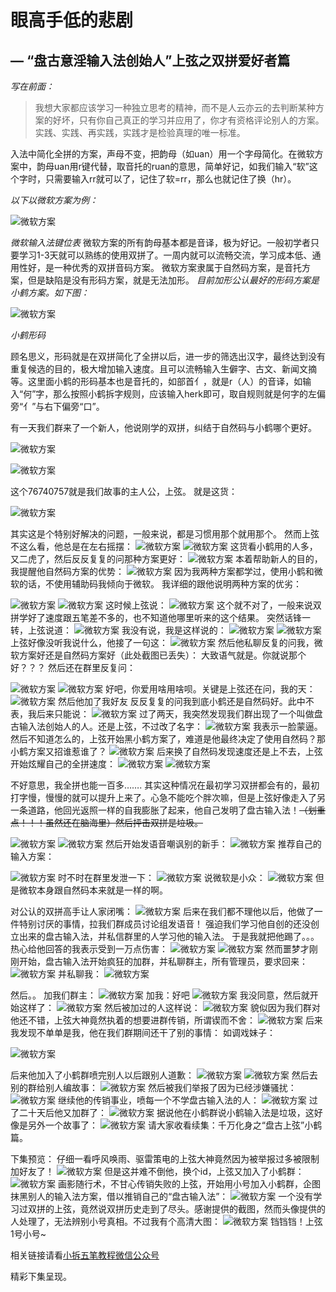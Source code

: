 # 眼高手低的悲剧

## — “盘古意淫输入法创始人”上弦之双拼爱好者篇
*写在前面：*

> 我想大家都应该学习一种独立思考的精神，而不是人云亦云的去判断某种方案的好坏，只有你自己真正的学习并应用了，你才有资格评论别人的方案。
实践、实践、再实践，实践才是检验真理的唯一标准。

入法中简化全拼的方案，声母不变，把韵母（如uan）用一个字母简化。在微软方案中，韵母uan用r键代替，取音托的ruan的意思，简单好记，如我们输入“软”这个字时，只需要输入rr就可以了，记住了软=rr，那么也就记住了换（hr）。

*以下以微软方案为例：*

![微软方案](/img/asd.png)
 
*微软输入法键位表*
微软方案的所有韵母基本都是音译，极为好记。一般初学者只要学习1-3天就可以熟练的使用双拼了。一周内就可以流畅交流，学习成本低、通用性好，是一种优秀的双拼音码方案。
微软方案隶属于自然码方案，是音托方案，但是缺陷是没有形码方案，就是无法加形。
*目前加形公认最好的形码方案是小鹤方案。如下图：*

 ![微软方案](/img/asf.png)
 
*小鹤形码*

顾名思义，形码就是在双拼简化了全拼以后，进一步的筛选出汉字，最终达到没有重复候选的目的，极大增加输入速度。且可以流畅输入生僻字、古文、新闻文摘等。这里面小鹤的形码基本也是音托的，如部首亻，就是r（人）的音译，如输入“何”字，那么按照小鹤拆字规则，应该输入herk即可，取自规则就是何字的左偏旁“亻”与右下偏旁“口”。

有一天我们群来了一个新人，他说刚学的双拼，纠结于自然码与小鹤哪个更好。

 ![微软方案](/img/asg.png)
 
 ![微软方案](/img/ash.png)
 
这个76740757就是我们故事的主人公，上弦。
就是这货：

![微软方案](/img/asj.png)

其实这是个特别好解决的问题，一般来说，都是习惯用那个就用那个。
然而上弦不这么看，他总是在左右摇摆：
  ![微软方案](/img/ask.png)
  ![微软方案](/img/asl.png)
这货看小鹤用的人多，又二虎了，然后反反复复的问那种方案更好：
 ![微软方案](/img/asq.png)
本着帮助新人的目的，我提醒他自然码方案的优势：
 ![微软方案](/img/asw.png)
因为我两种方案都学过，使用小鹤和微软的话，不使用辅助码我倾向于微软。
我详细的跟他说明两种方案的优劣：
 
 ![微软方案](/img/ase.png)
 ![微软方案](/img/asr.png)
这时候上弦说：
 ![微软方案](/img/ast.png)
这个就不对了，一般来说双拼学好了速度跟五笔差不多的，也不知道他哪里听来的这个结果。
突然话锋一转，上弦说道：
 ![微软方案](/img/asy.png)
我没有说，我是这样说的：
 ![微软方案](/img/asu.png)
 ![微软方案](/img/asi.png)
上弦好像没听我说什么，他接了一句这：
 ![微软方案](/img/aso.png)
然后他私聊反复的问我，微软方案好还是自然码方案好（此处截图已丢失）：
大致语气就是。你就说那个好？？？
然后还在群里反复问：
 
 ![微软方案](/img/asp.png)
 ![微软方案](/img/asa.png)
好吧，你爱用啥用啥呗。关键是上弦还在问，我的天：
 ![微软方案](/img/ass.png)
然后他加了我好友 反反复复的问我到底小鹤还是自然码好。此中不表，我后来只能说：
 ![微软方案](/img/asz.png)
过了两天，我突然发现我们群出现了一个叫做盘古输入法创始人的人。还是上弦，不过改了名字：
 ![微软方案](/img/asx.png)
 我表示一脸蒙逼。
然后不知道怎么的，上弦开始黑小鹤方案了，难道是他最终决定了使用自然码？那小鹤方案又招谁惹谁了？
 ![微软方案](/img/asc.png)
后来换了自然码发现速度还是上不去，上弦开始炫耀自己的全拼速度：
 ![微软方案](/img/asv.png)
 ![微软方案](/img/asb.png)
 
不好意思，我全拼也能一百多…….
其实这种情况在最初学习双拼都会有的，最初打字慢，慢慢的就可以提升上来了。心急不能吃个胖次嘛，但是上弦好像走入了另一条道路，他回光返照一样的自我膨胀了起来，他自己发明了盘古输入法！~~（划重点！！！虽然还在脑海里）然后抨击双拼是垃圾。~~
 
 ![微软方案](/img/asn.png)
 ![微软方案](/img/asm.png)
然后开始发语音嘲讽别的新手：
 ![微软方案](/img/asmm.png)
推荐自己的输入方案：
 
![微软方案](/img/asmn.png)
时不时在群里发泄一下：
 ![微软方案](/img/asmb.png)
说微软是小众：
 ![微软方案](/img/asmv.png)
但是微软本身跟自然码本来就是一样的啊。

对公认的双拼高手让人家闭嘴：
 ![微软方案](/img/asmc.png)
后来在我们都不理他以后，他做了一件特别讨厌的事情，拉我们群成员讨论组发语音！  强迫我们学习他自创的还没创立出来的盘古输入法，并私信群里的人学习他的输入法。
于是我就把他踢了。。。
热心给他回答的我表示受到一万点伤害：
 ![微软方案](/img/asmx.png)
 ![微软方案](/img/asmz.png)
然而噩梦才刚刚开始，盘古输入法开始疯狂的加群，并私聊群主，所有管理员，要求回来：
 ![微软方案](/img/asml.png)
并私聊我：
 ![微软方案](/img/asmk.png)

然后。。
加我们群主：
 ![微软方案](/img/asmj.png)
加我：好吧 
 ![微软方案](/img/asmh.png)
我没同意，然后就开始这样了：
 ![微软方案](/img/asmg.png)
然后被加过的人这样说：
 ![微软方案](/img/asmf.png)
貌似因为我们群对他还不错，上弦大神竟然执着的想要进群传销，所谓锲而不舍：
 ![微软方案](/img/asmd.png)
后来我发现不单单是我，他在我们群期间还干了别的事情：
如调戏妹子：

![微软方案](/img/asms.png)



 
后来他加入了小鹤群喷完别人以后跟别人道歉：
 ![微软方案](/img/asma.png)
 ![微软方案](/img/asmp.png)
然后去别的群给别人编故事：
 ![微软方案](/img/asmo.png)
然后被我们举报了因为已经涉嫌骚扰：
 ![微软方案](/img/asmi.jpg)
继续他的传销事业，喷每一个不学盘古输入法的人：
 ![微软方案](/img/asmu.png)
过了二十天后他又加群了：
 ![微软方案](/img/asmy.png)
据说他在小鹤群说小鹤输入法是垃圾，这好像是另外一个故事了：
 ![微软方案](/img/asmt.png)
请大家收看续集：千万化身之“盘古上弦”小鹤篇。

下集预览：
仔细一看呼风唤雨、驱雷策电的上弦大神竟然因为被举报过多被限制加好友了！
 ![微软方案](/img/asmr.jpg)
但是这并难不倒他，换个id，上弦又加入了小鹤群：
 ![微软方案](/img/asme.png)
画影随行术，不甘心传销失败的上弦，开始用小号加入小鹤群，企图抹黑别人的输入法方案，借以推销自己的“盘古输入法”：
 ![微软方案](/img/asmw.png)
一个没有学习过双拼的上弦，竟然说双拼历史走到了尽头。感谢提供的截图，然而头像提供的人处理了，无法辨别小号真相。不过我有个高清大图：
 ![微软方案](/img/asmq.png)
铛铛铛！上弦1号小号~

相关链接请看[小拆五笔教程微信公众号](http://mp.weixin.qq.com/s/_WZ4CUz9uyQ8ffVvSz3fyw)

精彩下集呈现。

